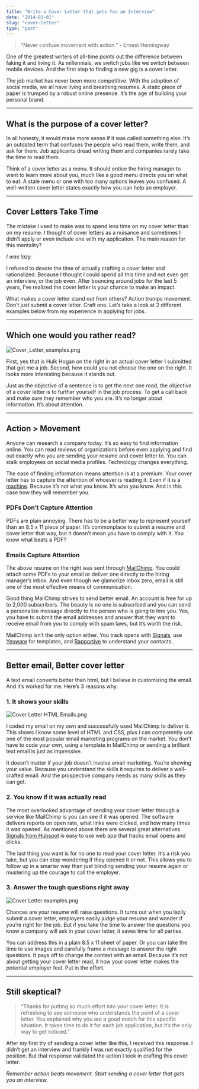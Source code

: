 ```yaml
---
title: "Write a Cover Letter that gets You an Interview"
date: "2014-03-01"
slug: "cover-letter"
type: "post"
---
```


> “Never confuse movement with action.” - Ernest Hemingway

One of the greatest writers of all-time points out the difference between faking it and living it. As millennials, we switch jobs like we switch between mobile devices. And the first step to finding a new gig is a cover letter.

The job market has never been more competitive. With the adoption of social media, we all have living and breathing resumes. A static piece of paper is trumped by a robust online presence. It’s the age of building your personal brand.

* * *

## What is the purpose of a cover letter?

In all honesty, it would make more sense if it was called something else. It’s an outdated term that confuses the people who read them, write them, and ask for them. Job applicants dread writing them and companies rarely take the time to read them.

Think of a cover letter as a menu. It should entice the hiring manager to want to learn more about you, much like a good menu directs you on what to eat. A stale menu or one with too many options leaves you confused. A well-written cover letter states exactly how you can help an employer.

* * *

## Cover Letters Take Time

The mistake I used to make was to spend less time on my cover letter than on my resume. I thought of cover letters as a nuisance and sometimes I didn’t apply or even include one with my application. The main reason for this mentality?

*I was lazy.* 

I refused to devote the time of actually crafting a cover letter and rationalized. Because I thought I could spend all this time and not even get an interview, or the job even. After bouncing around jobs for the last 5 years, I’ve realized the cover letter is your chance to make an impact.

What makes a cover letter stand out from others? Action trumps movement. Don’t just submit a cover letter. Craft one. Let’s take a look at 2 different examples below from my experience in applying for jobs.

* * *

## Which one would you rather read?

![Cover_Letter_examples.png](https://d23f6h5jpj26xu.cloudfront.net/b3jpcqmnvv46q_small.png)

First, yes that is Hulk Hogan on the right in an actual cover letter I submitted that got me a job. Second, how could you not choose the one on the right. It looks more interesting because it stands out.

Just as the objective of a sentence is to get the next one read, the objective of a cover letter is to further yourself in the job process. To get a call back and make sure they remember who you are. It’s no longer about information. It’s about attention.

* * *

## Action > Movement

Anyone can research a company today. It’s so easy to find information online. You can read reviews of organizations before even applying and find out exactly who you are sending your resume and cover letter to. You can stalk employees on social media profiles. Technology changes everything.

The ease of finding information means attention is at a premium. Your cover letter has to capture the attention of whoever is reading it. Even if it is a [machine](http://consumerist.com/2012/01/31/tips-for-beating-the-resume-reading-robots-of-doom/). Because it’s not what you know. It’s who you know. And in this case how they will remember you.

### PDFs Don’t Capture Attention

PDFs are plain annoying. There has to be a better way to represent yourself than an 8.5 x 11 piece of paper. It’s commonplace to submit a resume and cover letter that way, but it doesn’t mean you have to comply with it. You know what beats a PDF?

### Emails Capture Attention

The above resume on the right was sent through [MailChimp](http://mailchimp.com/?utm_expid=68055709-37.mcqmwYpNS-qCBhoizOPPKg.0). You could attach some PDFs to your email or deliver one directly to the hiring manager’s inbox. And even though we glamorize inbox zero, email is still one of the most effective means of communication.

Good thing MailChimp strives to send better email. An account is free for up to 2,000 subscribers. The beauty is no one is subscribed and you can send a personalize message directly to the person who is going to hire you. Yes, you have to submit the email addresses and answer that they want to receive email from you to comply with spam laws, but it’s worth the risk.

MailChimp isn’t the only option either. You track opens with [Signals](http://www.getsignals.com/), use [Yesware](http://www.yesware.com/) for templates, and [Rapportive](http://rapportive.com/) to understand your contacts.

* * *

## Better email, Better cover letter

A text email converts better than html, but I believe in customizing the email. And it’s worked for me. Here’s 3 reasons why.

### 1. It shows your skills
![Cover Letter HTML Emails.png](https://d23f6h5jpj26xu.cloudfront.net/ddssw4tb7wp4iw_small.png)

I coded my email on my own and successfully used MailChimp to deliver it. This shows I know some level of HTML and CSS, plus I can competently use one of the most popular email marketing programs on the market. You don’t have to code your own, using a template in MailChimp or sending a brilliant text email is just as impressive.

It doesn’t matter if your job doesn’t involve email marketing. You’re showing your value. Because you understand the skills it requires to deliver a well-crafted email. And the prospective company needs as many skills as they can get.

### 2. You know if it was actually read
The most overlooked advantage of sending your cover letter through a service like MailChimp is you can see if it was opened. The software delivers reports on open rate, what links were clicked, and how many times it was opened. As mentioned above there are several great alternatives. [Signals from Hubspot](http://www.getsignals.com/) is easy to use web app that tracks email opens and clicks.

The last thing you want is for no one to read your cover letter. It’s a risk you take, but you can stop wondering if they opened it or not. This allows you to follow up in a smarter way than just blinding sending your resume again or mustering up the courage to call the employer.

### 3. Answer the tough questions right away
![Cover Letter examples.png](https://d23f6h5jpj26xu.cloudfront.net/iivaut1bsstfqw_small.png)

Chances are your resume will raise questions. It turns out when you lazily submit a cover letter, employers easily judge your resume and wonder if you’re right for the job. But if you take the time to answer the questions you know a company will ask in your cover letter, it saves time for all parties.

You can address this in a plain 8.5 x 11 sheet of paper. Or you can take the time to use images and carefully frame a message to answer the right questions. It pays off to change the context with an email. Because it’s not about getting your cover letter read, it how your cover letter makes the potential employer feel. Put in the effort.

* * *

## Still skeptical?

> “Thanks for putting so much effort into your cover letter. It is refreshing to see someone who understands the point of a cover letter. You explained why you are a good match for this specific situation. It takes time to do it for each job application, but it’s the only way to get noticed.”

After my first try of sending a cover letter like this, I received this response. I didn’t get an interview and frankly I was not exactly qualified for the position. But that response validated the action I took in crafting this cover letter.

*Remember action beats movement. Start sending a cover letter that gets you an interview.*
